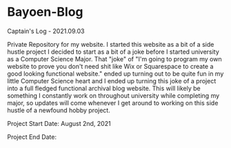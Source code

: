 # Bayoen-Blog

Captain's Log - 2021.09.03

Private Repository for my website. I started this website as a bit of a side hustle project I decided to start as a bit of a joke before I started university as a Computer Science
Major. That "joke" of "I'm going to program my own website to prove you don't need shit like Wix or Squarespace to create a good looking functional website." ended up turning out
to be quite fun in my little Computer Science heart and I ended up turning this joke of a project into a full fledged functional archival blog website. This will likely be
something I constantly work on throughout university while completing my major, so updates will come whenever I get around to working on this side hustle of a newfound hobby
project.

Project Start Date: August 2nd, 2021

Project End Date:
